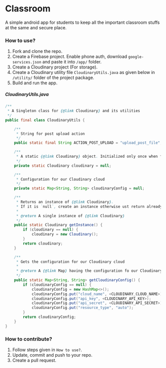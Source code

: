 # Classroom
A simple android app for students to keep all the important classroom stuffs at the same and secure place.

### How to use?
1. Fork and clone the repo.
2. Create a Firebase project. Enable phone auth, download `google-services.json` and paste it into `/app/` folder.
3. Create a Cloudinary project (For storage).
4. Create a Cloudinary utility file `CloudinaryUtils.java` as given below in `/utility/` folder of the project package.
5. Build and run the app.


##### CloudinaryUtils.java

```java
/**
 * A Singleton class for {@link Cloudinary} and its utilities
 */
public final class CloudinaryUtils {

    /**
     * String for post upload action
     */
    public static final String ACTION_POST_UPLOAD = "upload_post_file";

    /**
     * A static {@link Cloudinary} object. Initialized only once when first called.
     */
    private static Cloudinary cloudinary = null;

    /**
     * Configuration for our Cloudinary cloud
     */
    private static Map<String, String> cloudinaryConfig = null;

    /**
     * Returns an instance of {@link Cloudinary}.
     * If it is `null`, create an instance otherwise ust return already created one.
     *
     * @return A single instance of {@link Cloudinary}
     */
    public static Cloudinary getInstance() {
        if (cloudinary == null) {
            cloudinary = new Cloudinary();
        }
        return cloudinary;
    }

    /**
     * Gets the configuration for our Cloudinary cloud
     *
     * @return A {@link Map} having the configuration fo our Cloudinary cloud
     */
    public static Map<String, String> getCloudinaryConfig() {
        if (cloudinaryConfig == null) {
            cloudinaryConfig = new HashMap<>();
            cloudinaryConfig.put("cloud_name", <CLOUDINARY_CLOUD_NAME>);
            cloudinaryConfig.put("api_key", <CLOUDINARY_API_KEY>);
            cloudinaryConfig.put("api_secret", <CLOUDINARY_API_SECRET>);
            cloudinaryConfig.put("resource_type", "auto");
        }
        return cloudinaryConfig;
    }
}
```


### How to contribute?

1. Follow steps given in `How to use?`.
2. Update, commit and push to your repo.
3. Create a pull  request.